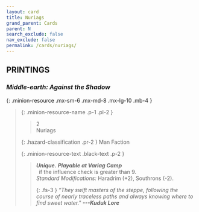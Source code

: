 ```yaml
---
layout: card
title: Nuriags
grand_parent: Cards
parent: N
search_exclude: false
nav_exclude: false
permalink: /cards/nuriags/
---
```


## PRINTINGS


### _Middle-earth: Against the Shadow_

{: .minion-resource .mx-sm-6 .mx-md-8 .mx-lg-10 .mb-4 }
> {: .minion-resource-name .p-1 .pl-2 }
> > <div class="hazard-mp">2</div>
> > <div class="card-name">Nuriags</div>
>
> {: .hazard-classification .pr-2 }
> Man Faction
>
> {: .minion-resource-text .black-text .p-2 }
> > _**Unique.**_ ***Playable at Variag Camp*** <br>&ensp;if the influence check is greater than 9. <br>_Standard Modifications:_ Haradrim (+2), Southrons (-2). 
> > 
> > {: .fs-3 } 
> > _“They swift masters of the steppe, following the course of nearly traceless paths and always knowing where to find sweet water."_ ***---&#65279;Kuduk Lore*** 
> 
